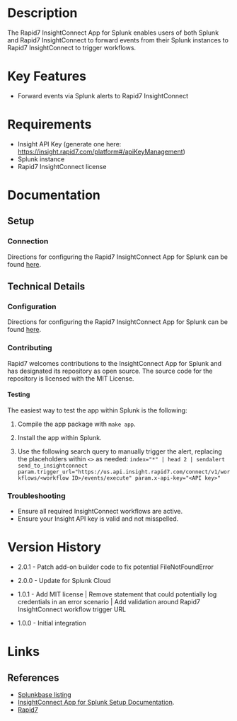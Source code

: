# Description

The Rapid7 InsightConnect App for Splunk enables users of both Splunk and Rapid7 InsightConnect to forward events from
their Splunk instances to Rapid7 InsightConnect to trigger workflows.

# Key Features

* Forward events via Splunk alerts to Rapid7 InsightConnect

# Requirements

* Insight API Key (generate one here: https://insight.rapid7.com/platform#/apiKeyManagement)
* Splunk instance
* Rapid7 InsightConnect license

# Documentation

## Setup

### Connection

Directions for configuring the Rapid7 InsightConnect App for Splunk can be
found [here](https://insightconnect.help.rapid7.com/docs/set-up-the-insightconnect-app-for-splunk).

## Technical Details

### Configuration

Directions for configuring the Rapid7 InsightConnect App for Splunk can be
found [here](https://insightconnect.help.rapid7.com/docs/set-up-the-insightconnect-app-for-splunk).

### Contributing

Rapid7 welcomes contributions to the InsightConnect App for Splunk and has designated its repository as open source.
The source code for the repository is licensed with the MIT License.

#### Testing

The easiest way to test the app within Splunk is the following:

1. Compile the app package with `make app`.

2. Install the app within Splunk.

3. Use the following search query to manually trigger the alert, replacing the placeholders within `<>` as needed:
`index="*" | head 2 | sendalert send_to_insightconnect param.trigger_url="https://us.api.insight.rapid7.com/connect/v1/workflows/<workflow ID>/events/execute" param.x-api-key="<API key>"`

### Troubleshooting

* Ensure all required InsightConnect workflows are active.
* Ensure your Insight API key is valid and not misspelled.

# Version History

* 2.0.1 - Patch add-on builder code to fix potential FileNotFoundError
* 2.0.0 - Update for Splunk Cloud
* 1.0.1 - Add MIT license | Remove statement that could potentially log credentials in an error scenario | Add validation around Rapid7 InsightConnect workflow trigger URL

* 1.0.0 - Initial integration

# Links

## References

* [Splunkbase listing](https://splunkbase.splunk.com/app/4673/)
* [InsightConnect App for Splunk Setup Documentation](https://insightconnect.help.rapid7.com/docs/set-up-the-insightconnect-app-for-splunk).
* [Rapid7](https://www.rapid7.com/)
